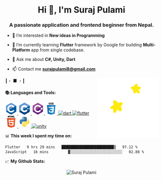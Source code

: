 <h1 align="center">Hi 👋, I'm Suraj Pulami</h1>
<h3 align="center">A passionate application and frontend beginner from Nepal.</h3>

- 👀 I’m interested in **New ideas in Programming**

- 🌱 I’m currently learning **Flutter** framework by Google for building **Multi-Platform** app from single codebase.

<!-- - 👨‍💻 All of my projects are available at [...](...) -->

- 💬 Ask me about **C#, Unity, Dart**

- 📫 Contact me **surajpulami8@gmail.com**

<img align="right" alt="GIF" src="ZUiY.gif" width="200"/>

<a>┃・ ■ ・┃</a>

<h4 align="left"><a>📚 </a>Languages and Tools:</h3>
<p align="left"> <a href="https://www.cprogramming.com/" target="_blank" rel="noreferrer"> <img src="https://raw.githubusercontent.com/devicons/devicon/master/icons/c/c-original.svg" alt="c" width="40" height="40"/> </a> <a href="https://www.w3schools.com/cpp/" target="_blank" rel="noreferrer"> <img src="https://raw.githubusercontent.com/devicons/devicon/master/icons/cplusplus/cplusplus-original.svg" alt="cplusplus" width="40" height="40"/> </a> <a href="https://www.w3schools.com/cs/" target="_blank" rel="noreferrer"> <img src="https://raw.githubusercontent.com/devicons/devicon/master/icons/csharp/csharp-original.svg" alt="csharp" width="40" height="40"/> </a> <a href="https://www.w3schools.com/css/" target="_blank" rel="noreferrer"> <img src="https://raw.githubusercontent.com/devicons/devicon/master/icons/css3/css3-original-wordmark.svg" alt="css3" width="40" height="40"/> </a> <a href="https://dart.dev" target="_blank" rel="noreferrer"> <img src="https://www.vectorlogo.zone/logos/dartlang/dartlang-icon.svg" alt="dart" width="40" height="40"/> </a> <a href="https://flutter.dev" target="_blank" rel="noreferrer"> <img src="https://www.vectorlogo.zone/logos/flutterio/flutterio-icon.svg" alt="flutter" width="40" height="40"/> </a> <a href="https://www.w3.org/html/" target="_blank" rel="noreferrer"> <img src="https://raw.githubusercontent.com/devicons/devicon/master/icons/html5/html5-original-wordmark.svg" alt="html5" width="40" height="40"/> </a> <a href="https://www.python.org" target="_blank" rel="noreferrer"> <img src="https://raw.githubusercontent.com/devicons/devicon/master/icons/python/python-original.svg" alt="python" width="40" height="40"/> </a> <a href="https://unity.com/" target="_blank" rel="noreferrer"> <img src="https://www.vectorlogo.zone/logos/unity3d/unity3d-icon.svg" alt="unity" width="40" height="40"/> </a> </p>

📊 **This week I spent my time on:**
<!--START_SECTION:waka-->

```text
Flutter   9 hrs 29 mins   ████████████████████████▒   97.12 %
JavaScript   16 mins         ▓░░░░░░░░░░░░░░░░░░░░░░░░   02.88 %
```

<!--END_SECTION:waka-->

📈 **My Github Stats:**

<p align="center"> <img src="https://github-readme-stats.vercel.app/api?username=surajmgr&show_icons=true&theme=gotham" alt="Suraj Pulami" /></p>

